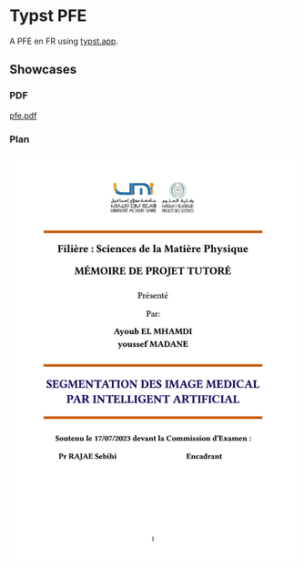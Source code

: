 # Typst PFE

A PFE en FR using [typst.app](https://typst.app).

## Showcases

### PDF

[pfe.pdf](./build/pfe.pdf)

### Plan

![Preview](images/main.jpg)
